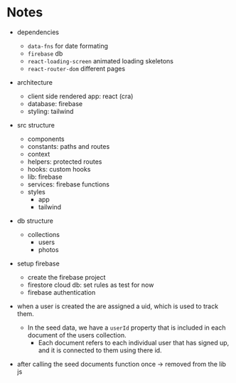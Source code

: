 # Notes

- dependencies

  - `data-fns` for date formating
  - `firebase` db
  - `react-loading-screen` animated loading skeletons
  - `react-router-dom` different pages

- architecture

  - client side rendered app: react (cra)
  - database: firebase
  - styling: tailwind

- src structure

  - components
  - constants: paths and routes
  - context
  - helpers: protected routes
  - hooks: custom hooks
  - lib: firebase
  - services: firebase functions
  - styles
    - app
    - tailwind

- db structure

  - collections
    - users
    - photos

- setup firebase

  - create the firebase project
  - firestore cloud db: set rules as test for now
  - firebase authentication

- when a user is created the are assigned a uid, which is used to track them.

  - In the seed data, we have a `userId` property that is included in each document of the users collection.
    - Each document refers to each individual user that has signed up, and it is connected to them using there id.

- after calling the seed documents function once -> removed from the lib js
